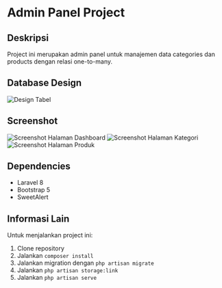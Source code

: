 # Admin Panel Project

## Deskripsi
Project ini merupakan admin panel untuk manajemen data categories dan products dengan relasi one-to-many.

## Database Design
![Design Tabel](https://drive.google.com/file/d/1gsCWCvxhqgwbgMr8NkzFHcI8RbOY8mV8/view?usp=sharing)

## Screenshot
![Screenshot Halaman Dashboard](https://drive.google.com/file/d/1IKgYZhgf7ri-DsMoIbw4lBAyixMstBz9/view?usp=sharing)
![Screenshot Halaman Kategori](https://drive.google.com/file/d/17cjGj9QpWVoF3Z_XsJrMAWbpZ6f60p0O/view?usp=sharing)
![Screenshot Halaman Produk](https://drive.google.com/file/d/1oIaCgUu6v11PdA2ldbZ9jC-VrhVDC5v8/view?usp=sharing)

## Dependencies
- Laravel 8
- Bootstrap 5
- SweetAlert

## Informasi Lain
Untuk menjalankan project ini:
1. Clone repository
2. Jalankan `composer install`
3. Jalankan migration dengan `php artisan migrate`
4. Jalankan `php artisan storage:link`
5. Jalankan `php artisan serve`
